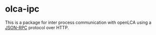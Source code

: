 # olca-ipc
This is a package for inter process communication with openLCA using a
[JSON-RPC](http://www.jsonrpc.org/specification) protocol over HTTP.